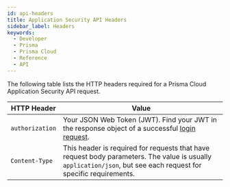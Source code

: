 ```yaml
---
id: api-headers
title: Application Security API Headers
sidebar_label: Headers
keywords:
  - Developer
  - Prisma
  - Prisma Cloud
  - Reference
  - API
---
```


The following table lists the HTTP headers required for a Prisma Cloud Application Security API request.

| HTTP Header     | Value                                                                                                                                                            |
| --------------- | ---------------------------------------------------------------------------------------------------------------------------------------------------------------- |
| `authorization` | Your JSON Web Token (JWT). Find your JWT in the response object of a successful [login request](/prisma-cloud/api/cspm/app-login/).                              |
| `Content-Type`  | This header is required for requests that have request body parameters. The value is usually `application/json`, but see each request for specific requirements. |
